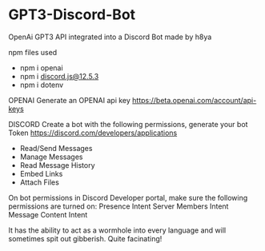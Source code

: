 # GPT3-Discord-Bot
OpenAi GPT3 API integrated into a Discord Bot
made by h8ya

npm files used
- npm i openai
- npm i discord.js@12.5.3
- npm i dotenv

OPENAI
Generate an OPENAI api key
https://beta.openai.com/account/api-keys

DISCORD
Create a bot with the following permissions, generate your bot Token
https://discord.com/developers/applications
- Read/Send Messages
- Manage Messages
- Read Message History
- Embed Links
- Attach Files

On bot permissions in Discord Developer portal, make sure the following permissions are turned on:
Presence Intent
Server Members Intent
Message Content Intent

It has the ability to act as a wormhole into every language and will sometimes spit out gibberish. Quite facinating!

